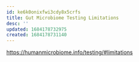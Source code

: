 ```yaml
---
id: ke6k0onixfwi3cdy8x5crfs
title: Gut Microbiome Testing Limitations
desc: ''
updated: 1684178732975
created: 1684178731140
---
```


https://humanmicrobiome.info/testing/#limitations